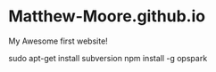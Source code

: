 # Matthew-Moore.github.io
My Awesome first website!


sudo apt-get install subversion
npm install -g opspark
